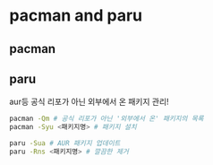 
# pacman and paru

## pacman

## paru

aur등 공식 리포가 아닌 외부에서 온 패키지 관리!

```bash
pacman -Qm # 공식 리포가 아닌 '외부에서 온' 패키지의 목록
pacman -Syu <패키지명> # 패키지 설치

paru -Sua # AUR 패키지 업데이트
paru -Rns <패키지명> # 깔끔한 제거

```



